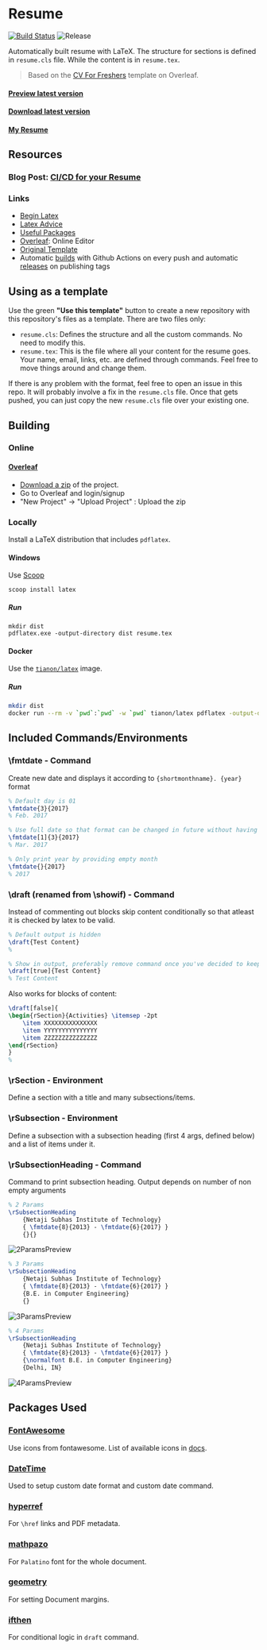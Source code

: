 # Resume

[![Build Status](https://github.com/rohit-gohri/resume-template/workflows/Preview/badge.svg?branch=master)](https://github.com/rohit-gohri/resume-template/actions?query=branch%3Amaster)
![Release](https://github.com/rohit-gohri/resume-template/workflows/Release/badge.svg)

Automatically built resume with LaTeX. The structure for sections is defined in `resume.cls` file. While the content is in `resume.tex`.

> Based on the [CV For Freshers](https://www.overleaf.com/latex/templates/cv-for-freshers/jkpwvnrdrxpm) template on Overleaf.

#### [Preview latest version](https://docs.google.com/viewer?url=https://github.com/rohit-gohri/resume-template/releases/latest/download/Preview.pdf)

#### [Download latest version](https://github.com/rohit-gohri/resume-template/releases/latest/download/Preview.pdf)

#### [My Resume](https://github.com/rohit-gohri/resume)

## Resources

### Blog Post: [CI/CD for your Resume](https://rohit.page/blog/projects/ci-cd-for-your-resume-wth-this-github-template/?utm_source=github&utm_medium=repo&utm_campaign=hf)

### Links

- [Begin Latex](https://github.com/luong-komorebi/Begin-Latex-in-minutes)
- [Latex Advice](https://github.com/dspinellis/latex-advice)
- [Useful Packages](https://tex.stackexchange.com/questions/553/what-packages-do-people-load-by-default-in-latex)
- [Overleaf](https://www.overleaf.com/): Online Editor
- [Original Template](https://www.overleaf.com/latex/templates/cv-for-freshers/jkpwvnrdrxpm)
- Automatic [builds](https://github.com/rohit-gohri/resume-template/actions) with Github Actions on every push and automatic [releases](https://github.com/rohit-gohri/resume-template/releases) on publishing tags

## Using as a template

Use the green **"Use this template"** button to create a new repository with this repository's files as a template. There are two files only:

- `resume.cls`: Defines the structure and all the custom commands. No need to modify this.
- `resume.tex`: This is the file where all your content for the resume goes. Your name, email, links, etc. are defined through commands. Feel free to move things around and change them.

If there is any problem with the format, feel free to open an issue in this repo. It will probably involve a fix in the `resume.cls` file. Once that gets pushed, you can just copy the new `resume.cls` file over your existing one.

## Building

### Online

#### [Overleaf](https://www.overleaf.com/)

- [Download a zip](https://github.com/rohit-gohri/resume-template/archive/master.zip) of the project.
- Go to Overleaf and login/signup
- "New Project" -> "Upload Project" : Upload the zip

### Locally

Install a LaTeX distribution that includes `pdflatex`.

#### Windows

Use [Scoop](https://scoop.sh/)

`scoop install latex`

##### Run

```
mkdir dist
pdflatex.exe -output-directory dist resume.tex
```

#### Docker

Use the [`tianon/latex`](https://hub.docker.com/r/tianon/latex/) image.

##### Run

```sh
mkdir dist
docker run --rm -v `pwd`:`pwd` -w `pwd` tianon/latex pdflatex -output-directory dist -interaction errorstopmode -halt-on-error resume.tex
```

## Included Commands/Environments

### \fmtdate - Command

Create new date and displays it according to `{shortmonthname}. {year}` format

```tex
% Default day is 01
\fmtdate{3}{2017}
% Feb. 2017

% Use full date so that format can be changed in future without having to change all dates
\fmtdate[1]{3}{2017}
% Mar. 2017

% Only print year by providing empty month
\fmtdate{}{2017}
% 2017
```

### \draft (renamed from \showif) - Command

Instead of commenting out blocks skip content conditionally so that atleast it is checked by latex to be valid.

```tex
% Default output is hidden
\draft{Test Content}
%

% Show in output, preferably remove command once you've decided to keep the content
\draft[true]{Test Content}
% Test Content
```

Also works for blocks of content:

```tex
\draft[false]{
\begin{rSection}{Activities} \itemsep -2pt
    \item XXXXXXXXXXXXXXX
    \item YYYYYYYYYYYYYYY
    \item ZZZZZZZZZZZZZZZ
\end{rSection}
}
%
```

### \rSection - Environment

Define a section with a title and many subsections/items.

### \rSubsection - Environment

Define a subsection with a subsection heading (first 4 args, defined below) and a list of items under it.

### \rSubsectionHeading - Command

Command to print subsection heading. Output depends on number of non empty arguments

```tex
% 2 Params
\rSubsectionHeading
    {Netaji Subhas Institute of Technology}
    { \fmtdate{8}{2013} - \fmtdate{6}{2017} }
    {}{}
```

![2ParamsPreview](./docs/2ParamSubSectionHeading.PNG)

```tex
% 3 Params
\rSubsectionHeading
    {Netaji Subhas Institute of Technology}
    { \fmtdate{8}{2013} - \fmtdate{6}{2017} }
    {B.E. in Computer Engineering}
    {}
```

![3ParamsPreview](./docs/3ParamSubSectionHeading.PNG)

```tex
% 4 Params
\rSubsectionHeading
    {Netaji Subhas Institute of Technology}
    { \fmtdate{8}{2013} - \fmtdate{6}{2017} }
    {\normalfont B.E. in Computer Engineering}
    {Delhi, IN}
```

![4ParamsPreview](./docs/4ParamSubSectionHeading.PNG)

## Packages Used

### [FontAwesome](https://github.com/xdanaux/fontawesome-latex)

Use icons from fontawesome. List of available icons in [docs](http://ctan.imsc.res.in/fonts/fontawesome/doc/fontawesome.pdf).

### [DateTime](https://ctan.org/pkg/datetime)

Used to setup custom date format and custom date command.

### [hyperref](https://github.com/ho-tex/hyperref)

For `\href` links and PDF metadata.

### [mathpazo](https://ctan.org/pkg/mathpazo)

For `Palatino` font for the whole document.

### [geometry](https://ctan.org/pkg/geometry)

For setting Document margins.

### [ifthen](https://ctan.org/pkg/ifthen)

For conditional logic in `draft` command.
